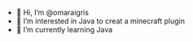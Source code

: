 - 👋 Hi, I’m @omaraigris
- 👀 I’m interested in Java to creat a minecraft plugin 
- 🌱 I’m currently learning Java
<!---
omaraigris/omaraigris is a ✨ special ✨ repository because its `README.md` (this file) appears on your GitHub profile.
You can click the Preview link to take a look at your changes.
--->
